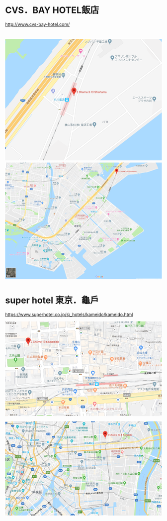# CVS．BAY HOTEL飯店

http://www.cvs-bay-hotel.com/

# ![](/assets/1113.png)![](/assets/1112.png)  

# super hotel 東京．龜戶

https://www.superhotel.co.jp/s\_hotels/kameido/kameido.html

![](/assets/1114.png)

![](/assets/1115.png)

